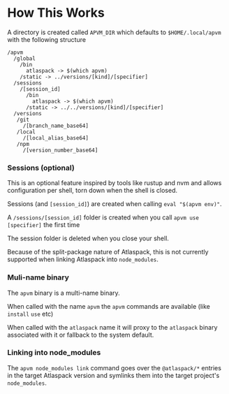 # How This Works

A directory is created called `APVM_DIR` which defaults to `$HOME/.local/apvm` with the following structure

```
/apvm
  /global
    /bin
      atlaspack -> $(which apvm)
    /static -> ../versions/[kind]/[specifier]
  /sessions
    /[session_id]
      /bin
        atlaspack -> $(which apvm)
      /static -> ../../versions/[kind]/[specifier]
  /versions
   /git
     /[branch_name_base64]
   /local
     /[local_alias_base64]
   /npm
     /[version_number_base64]
```

### Sessions (optional)

This is an optional feature inspired by tools like rustup and nvm and allows configuration per shell, torn down when the shell is closed.

Sessions (and `[session_id]`) are created when calling `eval "$(apvm env)"`.

A `/sessions/[session_id]` folder is created when you call `apvm use [specifier]` the first time

The session folder is deleted when you close your shell.

Because of the split-package nature of Atlaspack, this is not currently supported when linking Atlaspack into `node_modules`.

### Muli-name binary

The `apvm` binary is a multi-name binary.

When called with the name `apvm` the `apvm` commands are available (like `install` `use` etc)

When called with the `atlaspack` name it will proxy to the `atlaspack` binary associated with it or fallback to the system default.

### Linking into node_modules

The `apvm node_modules link` command goes over the `@atlaspack/*` entries in the target Atlaspack version and symlinks them into the target project's `node_modules`.
